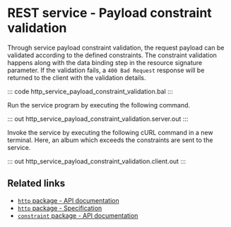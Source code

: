 # REST service - Payload constraint validation

Through service payload constraint validation, the request payload can be validated according to the defined constraints. The constraint validation happens along with the data binding step in the resource signature parameter. If the validation fails, a `400 Bad Request` response will be returned to the client with the validation details.

::: code http_service_payload_constraint_validation.bal :::

Run the service program by executing the following command.

::: out http_service_payload_constraint_validation.server.out :::

Invoke the service by executing the following cURL command in a new terminal. Here, an album which exceeds the constraints are sent to the service.

::: out http_service_payload_constraint_validation.client.out :::

## Related links
- [`http` package - API documentation](https://lib.ballerina.io/ballerina/http/latest/)
- [`http` package - Specification](/spec/http/)
- [`constraint` package - API documentation](https://lib.ballerina.io/ballerina/constraint/latest)
